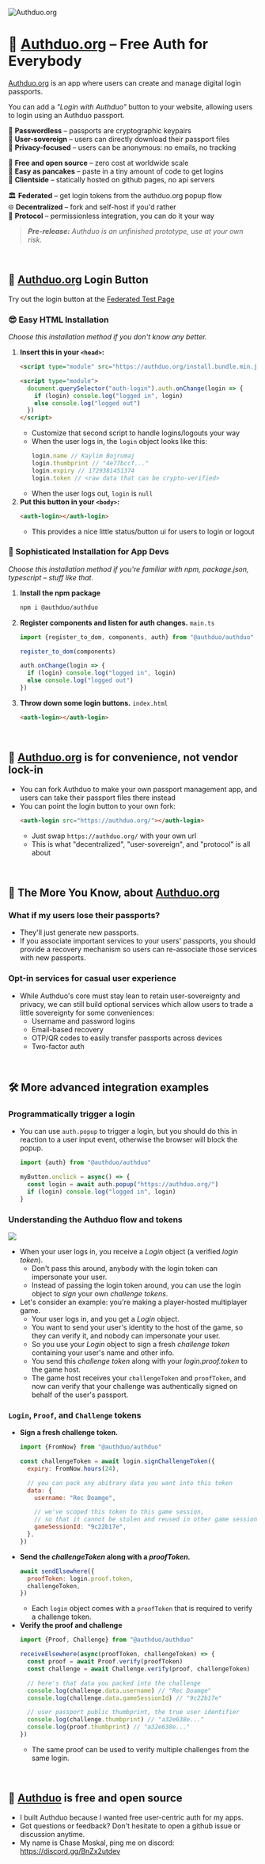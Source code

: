 
![Authduo.org](https://i.imgur.com/Pr6ILnz.png)

# 🗽 [Authduo.org](https://authduo.org/) – Free Auth for Everybody

[Authduo.org](https://authduo.org/) is an app where users can create and manage digital login passports.

You can add a *"Login with Authduo"* button to your website, allowing users to login using an Authduo passport.

🔑 **Passwordless** – passports are cryptographic keypairs  
🗽 **User-sovereign** – users can directly download their passport files  
🥷 **Privacy-focused** – users can be anonymous: no emails, no tracking  

💖 **Free and open source** – zero cost at worldwide scale  
🥞 **Easy as pancakes** – paste in a tiny amount of code to get logins  
📱 **Clientside** – statically hosted on github pages, no api servers  

🏛️ **Federated** – get login tokens from the authduo.org popup flow  
🌐 **Decentralized** – fork and self-host if you'd rather  
📜 **Protocol** – permissionless integration, you can do it your way  

> ***Pre-release:** Authduo is an unfinished prototype, use at your own risk.*

<br/>

## 🪪 [Authduo.org](https://authduo.org/) Login Button

Try out the login button at the [Federated Test Page](https://authduo.org/federated/)

### 😎 Easy HTML Installation

*Choose this installation method if you don't know any better.*

1. **Insert this in your `<head>`:**
    ```html
    <script type="module" src="https://authduo.org/install.bundle.min.js"></script>

    <script type="module">
      document.querySelector("auth-login").auth.onChange(login => {
        if (login) console.log("logged in", login)
        else console.log("logged out")
      })
    </script>
    ```
    - Customize that second script to handle logins/logouts your way
    - When the user logs in, the `login` object looks like this:
      ```js
      login.name // Kaylim Bojrumaj
      login.thumbprint // "4e77bccf..."
      login.expiry // 1729381451374
      login.token // <raw data that can be crypto-verified>
      ```
    - When the user logs out, `login` is `null`
1. **Put this button in your `<body>`:**
    ```html
    <auth-login></auth-login>
    ```
    - This provides a nice little status/button ui for users to login or logout

### 🧐 Sophisticated Installation for App Devs

*Choose this installation method if you're familiar with npm, package.json, typescript – stuff like that.*

1. **Install the npm package**
    ```sh
    npm i @authduo/authduo
    ```
1. **Register components and listen for auth changes.** `main.ts`
    ```ts
    import {register_to_dom, components, auth} from "@authduo/authduo"

    register_to_dom(components)

    auth.onChange(login => {
      if (login) console.log("logged in", login)
      else console.log("logged out")
    })
    ```
1. **Throw down some login buttons.** `index.html`
    ```html
    <auth-login></auth-login>
    ```

<br/>

## 💁 [Authduo.org](https://authduo.org/) is for convenience, not vendor lock-in
- You can fork Authduo to make your own passport management app, and users can take their passport files there instead
- You can point the login button to your own fork:
  ```html
  <auth-login src="https://authduo.org/"></auth-login>
  ```
  - Just swap `https://authduo.org/` with your own url
  - This is what "decentralized", "user-sovereign", and "protocol" is all about

<br/>

## 🌠 The More You Know, about [Authduo.org](https://authduo.org/)

### What if my users lose their passports?
- They'll just generate new passports.
- If you associate important services to your users' passports, you should provide a recovery mechanism so users can re-associate those services with new passports.

### Opt-in services for casual user experience
- While Authduo's core must stay lean to retain user-sovereignty and privacy, we can still build optional services which allow users to trade a little sovereignty for some conveniences:
  - Username and password logins
  - Email-based recovery
  - OTP/QR codes to easily transfer passports across devices
  - Two-factor auth

<br/>

## 🛠️ More advanced integration examples

### Programmatically trigger a login
- You can use `auth.popup` to trigger a login, but you should do this in reaction to a user input event, otherwise the browser will block the popup.
  ```js
  import {auth} from "@authduo/authduo"

  myButton.onclick = async() => {
    const login = await auth.popup("https://authduo.org/")
    if (login) console.log("logged in", login)
  }
  ```

### Understanding the Authduo flow and tokens

![](https://i.imgur.com/eLa130k.png)

- When your user logs in, you receive a *Login* object (a verified *login token*).
  - Don't pass this around, anybody with the login token can impersonate your user.
  - Instead of passing the login token around, you can use the login object to *sign* your own *challenge tokens*.
- Let's consider an example: you're making a player-hosted multiplayer game.
  - Your user logs in, and you get a *Login* object.
  - You want to send your user's identity to the host of the game, so they can verify it, and nobody can impersonate your user.
  - So you use your *Login* object to sign a fresh *challenge token* containing your user's name and other info.
  - You send this *challenge token* along with your *login.proof.token* to the game host.
  - The game host receives your `challengeToken` and `proofToken`, and now can verify that your challenge was authentically signed on behalf of the user's passport.

### `Login`, `Proof`, and `Challenge` tokens
- **Sign a fresh challenge token.**
  ```js
  import {FromNow} from "@authduo/authduo"

  const challengeToken = await login.signChallengeToken({
    expiry: FromNow.hours(24),

    // you can pack any abitrary data you want into this token
    data: {
      username: "Rec Doamge",

      // we've scoped this token to this game session,
      // so that it cannot be stolen and reused in other game sessions.
      gameSessionId: "9c22b17e",
    },
  })
  ```
- **Send the *challengeToken* along with a *proofToken.***
  ```js
  await sendElsewhere({
    proofToken: login.proof.token,
    challengeToken,
  })
  ```
  - Each `login` object comes with a `proofToken` that is required to verify a challenge token.
- **Verify the proof and challenge**
  ```js
  import {Proof, Challenge} from "@authduo/authduo"

  receiveElsewhere(async(proofToken, challengeToken) => {
    const proof = await Proof.verify(proofToken)
    const challenge = await Challenge.verify(proof, challengeToken)

    // here's that data you packed into the challenge
    console.log(challenge.data.username) // "Rec Doamge"
    console.log(challenge.data.gameSessionId) // "9c22b17e"

    // user passport public thumbprint, the true user identifier
    console.log(challenge.thumbprint) // "a32e638e..."
    console.log(proof.thumbprint) // "a32e638e..."
  })
  ```
  - The same proof can be used to verify multiple challenges from the same login.

<br/>

## 💖 [Authduo](https://authduo.org/) is free and open source
- I built Authduo because I wanted free user-centric auth for my apps.
- Got questions or feedback? Don't hesitate to open a github issue or discussion anytime.
- My name is Chase Moskal, ping me on discord: https://discord.gg/BnZx2utdev

